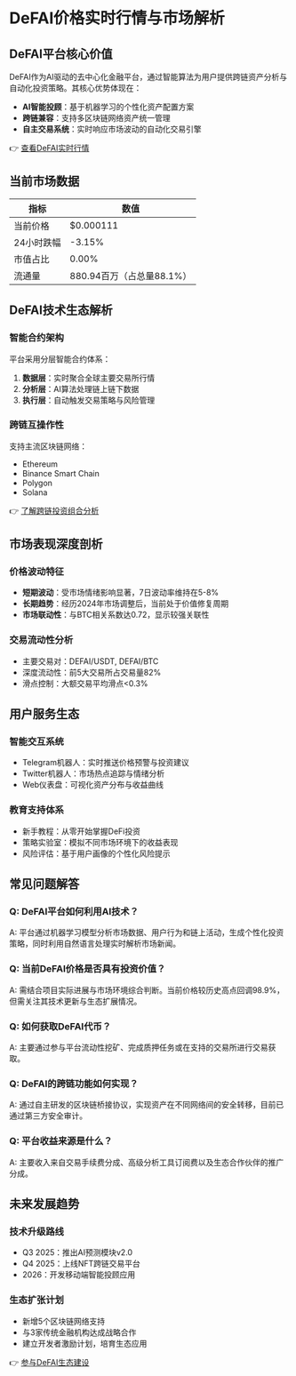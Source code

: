 # DeFAI价格实时行情与市场解析

## DeFAI平台核心价值
DeFAI作为AI驱动的去中心化金融平台，通过智能算法为用户提供跨链资产分析与自动化投资策略。其核心优势体现在：
- **AI智能投顾**：基于机器学习的个性化资产配置方案
- **跨链兼容**：支持多区块链网络资产统一管理
- **自主交易系统**：实时响应市场波动的自动化交易引擎

👉 [查看DeFAI实时行情](https://bit.ly/okx_welcome)

## 当前市场数据
| 指标                | 数值                     |
|---------------------|--------------------------|
| 当前价格            | $0.000111                |
| 24小时跌幅          | -3.15%                   |
| 市值占比            | 0.00%                    |
| 流通量              | 880.94百万（占总量88.1%）|

## DeFAI技术生态解析
### 智能合约架构
平台采用分层智能合约体系：
1. **数据层**：实时聚合全球主要交易所行情
2. **分析层**：AI算法处理链上链下数据
3. **执行层**：自动触发交易策略与风险管理

### 跨链互操作性
支持主流区块链网络：
- Ethereum
- Binance Smart Chain
- Polygon
- Solana

👉 [了解跨链投资组合分析](https://bit.ly/okx_welcome)

## 市场表现深度剖析
### 价格波动特征
- **短期波动**：受市场情绪影响显著，7日波动率维持在5-8%
- **长期趋势**：经历2024年市场调整后，当前处于价值修复周期
- **市场联动性**：与BTC相关系数达0.72，显示较强关联性

### 交易流动性分析
- 主要交易对：DEFAI/USDT, DEFAI/BTC
- 深度流动性：前5大交易所占交易量82%
- 滑点控制：大额交易平均滑点<0.3%

## 用户服务生态
### 智能交互系统
- Telegram机器人：实时推送价格预警与投资建议
- Twitter机器人：市场热点追踪与情绪分析
- Web仪表盘：可视化资产分布与收益曲线

### 教育支持体系
- 新手教程：从零开始掌握DeFi投资
- 策略实验室：模拟不同市场环境下的收益表现
- 风险评估：基于用户画像的个性化风险提示

## 常见问题解答
### Q: DeFAI平台如何利用AI技术？
A: 平台通过机器学习模型分析市场数据、用户行为和链上活动，生成个性化投资策略，同时利用自然语言处理实时解析市场新闻。

### Q: 当前DeFAI价格是否具有投资价值？
A: 需结合项目实际进展与市场环境综合判断。当前价格较历史高点回调98.9%，但需关注其技术更新与生态扩展情况。

### Q: 如何获取DeFAI代币？
A: 主要通过参与平台流动性挖矿、完成质押任务或在支持的交易所进行交易获取。

### Q: DeFAI的跨链功能如何实现？
A: 通过自主研发的区块链桥接协议，实现资产在不同网络间的安全转移，目前已通过第三方安全审计。

### Q: 平台收益来源是什么？
A: 主要收入来自交易手续费分成、高级分析工具订阅费以及生态合作伙伴的推广分成。

## 未来发展趋势
### 技术升级路线
- Q3 2025：推出AI预测模块v2.0
- Q4 2025：上线NFT跨链交易平台
- 2026：开发移动端智能投顾应用

### 生态扩张计划
- 新增5个区块链网络支持
- 与3家传统金融机构达成战略合作
- 建立开发者激励计划，培育生态应用

👉 [参与DeFAI生态建设](https://bit.ly/okx_welcome)